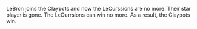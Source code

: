 LeBron joins the Claypots and now the LeCurssions are no more. Their star player is gone. The LeCurrsions can win no more. As a result, the Claypots win.
